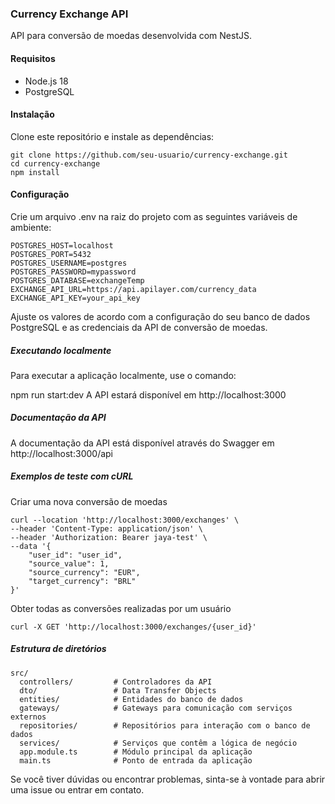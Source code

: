 ### Currency Exchange API
API para conversão de moedas desenvolvida com NestJS.

#### Requisitos
- Node.js 18
- PostgreSQL

#### Instalação
Clone este repositório e instale as dependências:
```
git clone https://github.com/seu-usuario/currency-exchange.git
cd currency-exchange
npm install
```
#### Configuração
Crie um arquivo .env na raiz do projeto com as seguintes variáveis de ambiente:
```
POSTGRES_HOST=localhost
POSTGRES_PORT=5432
POSTGRES_USERNAME=postgres
POSTGRES_PASSWORD=mypassword
POSTGRES_DATABASE=exchangeTemp
EXCHANGE_API_URL=https://api.apilayer.com/currency_data
EXCHANGE_API_KEY=your_api_key
```

Ajuste os valores de acordo com a configuração do seu banco de dados PostgreSQL e as credenciais da API de conversão de moedas.

##### Executando localmente
Para executar a aplicação localmente, use o comando:

npm run start:dev
A API estará disponível em http://localhost:3000

##### Documentação da API
A documentação da API está disponível através do Swagger em http://localhost:3000/api

##### Exemplos de teste com cURL

Criar uma nova conversão de moedas
```
curl --location 'http://localhost:3000/exchanges' \
--header 'Content-Type: application/json' \
--header 'Authorization: Bearer jaya-test' \
--data '{
    "user_id": "user_id",
    "source_value": 1,
    "source_currency": "EUR",
    "target_currency": "BRL"
}'
```

Obter todas as conversões realizadas por um usuário
```
curl -X GET 'http://localhost:3000/exchanges/{user_id}'
```

##### Estrutura de diretórios
```
src/
  controllers/         # Controladores da API
  dto/                 # Data Transfer Objects
  entities/            # Entidades do banco de dados
  gateways/            # Gateways para comunicação com serviços externos
  repositories/        # Repositórios para interação com o banco de dados
  services/            # Serviços que contêm a lógica de negócio
  app.module.ts        # Módulo principal da aplicação
  main.ts              # Ponto de entrada da aplicação
```
Se você tiver dúvidas ou encontrar problemas, sinta-se à vontade para abrir uma issue ou entrar em contato.

